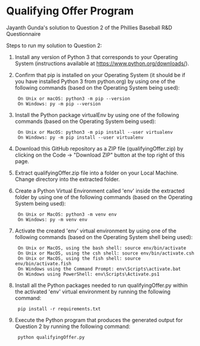 # Qualifying Offer Program

Jayanth Gunda's solution to Question 2 of the Phillies Baseball R&amp;D Questionnaire

Steps to run my solution to Question 2:

1. Install any version of Python 3 that corresponds to your Operating System (instructions available at https://www.python.org/downloads/).

2. Confirm that pip is installed on your Operating System (it should be if you have installed Python 3 from python.org) by using one 
   of the following commands (based on the Operating System being used):
   
        On Unix or macOS: python3 -m pip --version
        On Windows: py -m pip --version
   
3. Install the Python package virtualEnv by using one of the following commands (based on the Operating System being used):
   
        On Unix or MacOS: python3 -m pip install --user virtualenv
        On Windows: py -m pip install --user virtualenv

4. Download this GitHub repository as a ZIP file (qualifyingOffer.zip) by clicking on the Code -> "Download ZIP" button at the top right of this
   page.

5. Extract qualifyingOffer.zip file into a folder on your Local Machine. Change directory into the extracted folder.

6. Create a Python Virtual Environment called 'env' inside the extracted folder by using one of the following commands
   (based on the Operating System being used):
   
        On Unix or MacOS: python3 -m venv env
        On Windows: py -m venv env
  
7. Activate the created 'env' virtual environment by using one of the following commands (based on the Operating System 
   shell being used):
   
        On Unix or MacOS, using the bash shell: source env/bin/activate
        On Unix or MacOS, using the csh shell: source env/bin/activate.csh
        On Unix or MacOS, using the fish shell: source env/bin/activate.fish
        On Windows using the Command Prompt: env\Scripts\activate.bat
        On Windows using PowerShell: env\Scripts\Activate.ps1
   
8. Install all the Python packages needed to run qualifyingOffer.py within the activated 'env' virtual environment by running the following command:

        pip install -r requirements.txt
   
9. Execute the Python program that produces the generated output for Question 2 by running the following command:
   
        python qualifyingOffer.py
  
